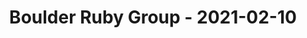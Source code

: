 ---
layout: post
title: Boulder Ruby Group - 2021-02-10
datetime: 2021-02-10 19:30:00.000000000 -05:00
name: Boulder Ruby Group
external_url: https://www.meetup.com/boulder_ruby_group/events/fzqshryccdbnb/
year_month: 2021-02
---